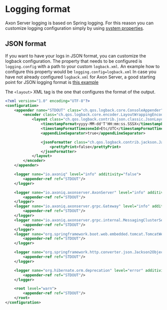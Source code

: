 # Logging format

Axon Server logging is based on Spring logging.
For this reason you can customize logging configuration simply by
using [system properties](../admin-configuration/configuration.md).

## JSON format

If you want to have your logs in JSON format, you can customize the logback configuration. The property that needs to be
configured is `logging.config` with a path to your custom `logback.xml`.
An example how to configure this property would be `logging.config=logback.xml`
In case you have not already configured `logback.xml` for Axon Server, a good starting point for JSON logging format
is [this example](https://raw.githubusercontent.com/AxonIQ/axon-server-se/master/resources/json-logback.xml)

The `<layout>` XML tag is the one that configures the format of the output.

```xml
<?xml version="1.0" encoding="UTF-8"?>
<configuration>
    <appender name="STDOUT" class="ch.qos.logback.core.ConsoleAppender">
        <encoder class="ch.qos.logback.core.encoder.LayoutWrappingEncoder">
            <layout class="ch.qos.logback.contrib.json.classic.JsonLayout">
                <timestampFormat>yyyy-MM-dd'T'HH:mm:ss.SSSX</timestampFormat>
                <timestampFormatTimezoneId>Etc/UTC</timestampFormatTimezoneId>
                <appendLineSeparator>true</appendLineSeparator>

                <jsonFormatter class="ch.qos.logback.contrib.jackson.JacksonJsonFormatter">
                    <prettyPrint>false</prettyPrint>
                </jsonFormatter>
            </layout>
        </encoder>
    </appender>

    <logger name="io.axoniq" level="info" additivity="false">
        <appender-ref ref="STDOUT"/>
    </logger>

    <logger name="io.axoniq.axonserver.AxonServer" level="info" additivity="false">
        <appender-ref ref="STDOUT"/>
    </logger>
    <logger name="io.axoniq.axonserver.grpc.Gateway" level="info" additivity="false">
        <appender-ref ref="STDOUT"/>
    </logger>
    <logger name="io.axoniq.axonserver.grpc.internal.MessagingClusterServer" level="info" additivity="false">
        <appender-ref ref="STDOUT"/>
    </logger>
    <logger name="org.springframework.boot.web.embedded.tomcat.TomcatWebServer" level="info" additivity="false">
        <appender-ref ref="STDOUT"/>
    </logger>

    <logger name="org.springframework.http.converter.json.Jackson2ObjectMapperBuilder" level="error" additivity="false">
        <appender-ref ref="STDOUT"/>
    </logger>

    <logger name="org.hibernate.orm.deprecation" level="error" additivity="false">
        <appender-ref ref="STDOUT"/>
    </logger>

    <root level="warn">
        <appender-ref ref="STDOUT"/>
    </root>
</configuration>
```

